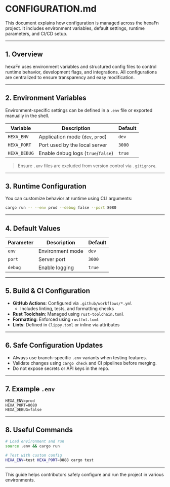 <!--
SPDX-FileCopyrightText: 2025 Husamettin ARABACI
SPDX-License-Identifier: MIT
-->

# CONFIGURATION.md

This document explains how configuration is managed across the hexaFn project. It includes environment variables, default settings, runtime parameters, and CI/CD setup.

---

## 1. Overview

hexaFn uses environment variables and structured config files to control runtime behavior, development flags, and integrations. All configurations are centralized to ensure transparency and easy modification.

---

## 2. Environment Variables

Environment-specific settings can be defined in a `.env` file or exported manually in the shell.

| Variable           | Description                          | Default        |
|--------------------|--------------------------------------|----------------|
| `HEXA_ENV`         | Application mode (`dev`, `prod`)     | `dev`          |
| `HEXA_PORT`        | Port used by the local server        | `3000`         |
| `HEXA_DEBUG`       | Enable debug logs (`true`/`false`)   | `true`         |

> Ensure `.env` files are excluded from version control via `.gitignore`.

---

## 3. Runtime Configuration

You can customize behavior at runtime using CLI arguments:

```bash
cargo run -- --env prod --debug false --port 8080
```

---

## 4. Default Values

| Parameter       | Description                         | Default |
|------------------|-------------------------------------|---------|
| `env`            | Environment mode                    | `dev`   |
| `port`           | Server port                         | `3000`  |
| `debug`          | Enable logging                      | `true`  |

---

## 5. Build & CI Configuration

- **GitHub Actions**: Configured via `.github/workflows/*.yml`  
  - Includes linting, tests, and formatting checks
- **Rust Toolchain**: Managed using `rust-toolchain.toml`
- **Formatting**: Enforced using `rustfmt.toml`
- **Lints**: Defined in `Clippy.toml` or inline via attributes

---

## 6. Safe Configuration Updates

- Always use branch-specific `.env` variants when testing features.
- Validate changes using `cargo check` and CI pipelines before merging.
- Do not expose secrets or API keys in the repo.

---

## 7. Example `.env`

```env
HEXA_ENV=prod
HEXA_PORT=8080
HEXA_DEBUG=false
```

---

## 8. Useful Commands

```bash
# Load environment and run
source .env && cargo run

# Test with custom config
HEXA_ENV=test HEXA_PORT=8888 cargo test
```

---

This guide helps contributors safely configure and run the project in various environments.
